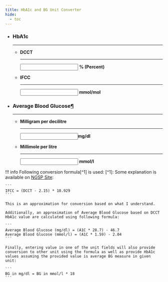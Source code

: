 ```yaml
---
title: HbA1c and BG Unit Converter
hide:
  - toc
---
```


<div class="grid cards">
	<ul>
		<li>
			<h3 id="hba1c">HbA1c</h3>
			<hr>
			<div class="grid cards" markdown=""><ul>
				<li>
					<p><strong>DCCT</strong></p>
					<hr>
					<p><input type="number" step="0.1" id="dcct" class="md-input" onchange="update_using_dcct()"> <strong>% (Percent)</strong></p>
				</li>
				<li>
					<p><strong>IFCC</strong></p>
					<hr>
					<p><input type="number" step="0.1" id="ifcc" class="md-input" onchange="update_using_ifcc()"> <strong>mmol/mol</strong></p>
				</li>
			</ul></div>
		</li>
		<li>
			<h3 id="average-blood-glucose">Average Blood Glucose<a class="headerlink localLink" href="#average-blood-glucose" title="Permanent link">¶</a></h3>
			<hr>
			<div class="grid cards" markdown=""><ul>
			<li>
				<p><strong>Milligram per decilitre</strong></p>
				<hr>
				<p><input type="number" step="0.1" id="mg_dl" class="md-input" onchange="update_using_mg_dl()"><strong>mg/dl</strong></p>
			</li>
			<li>
				<p><strong>Millimole per litre</strong></p>
				<hr>
				<p><input type="number" step="0.1" id="mmol_l" class="md-input" onchange="update_using_mmol_l()"> <strong>mmol/l</strong></p>
			</li>
			</ul></div>
		</li>
	</ul>
</div>
<div>
	<p><span id="err_mess" style="color: red"></span></p>
</div>


!!! info
    Following conversion formula[^1] is used: 
    [^1]: Some explanation is available on [NGSP Site](https://ngsp.org/ifcc.asp):

    ```
    IFCC = (DCCT - 2.15) * 10.929
    ```
    
    This is an approximation for conversion based on what I understand. 
    
    Additionally, an approximation of Average Blood Glucose based on DCCT HbA1c value are calculated using following formula:
    
    ```
    Average Blood Glucose (mg/dl) = (A1C * 28.7) - 46.7
    Average Blood Glucose (mmol/l) = (A1C * 1.59) - 2.04
    ```

    Finally, entering value in one of the unit fields will also provide conversion to other unit using the formula as well as provide HbA1c values assuming the provided value is average BG measure in given unit:

    ```
    BG in mg/dl = BG in mmol/l * 18
    ```

<script>
function update_using_dcct() {
    var dcct_value = parseFloat(document.getElementById("dcct").value);
    if (isNaN(dcct_value)) {
    document.getElementById("ifcc").value = "";
    document.getElementById("err_mess").innerText = "";
    document.getElementById("mg_dl").value = "";
    document.getElementById("mmol_l").value = "";
    } else {
    if(validatedcct()){
    document.getElementById("ifcc").value = ((dcct_value - 2.15) * 10.929).toFixed(2);
    document.getElementById("mg_dl").value = ((dcct_value * 28.7) - 46.7).toFixed(2);
    document.getElementById("mmol_l").value = ((dcct_value * 1.59) - 2.04).toFixed(2);
    document.getElementById("err_mess").innerText = "";
    }
    }
}

function update_using_ifcc() {
    var ifcc_value = parseFloat(document.getElementById("ifcc").value);
    if (isNaN(ifcc_value)) {
    document.getElementById("dcct").value = "";
    document.getElementById("err_mess").innerText = "";
    document.getElementById("mg_dl").value = "";
    document.getElementById("mmol_l").value = "";
    } else {
    if (validateifcc()) {
    document.getElementById("dcct").value = ((ifcc_value / 10.929) + 2.15).toFixed(2);
    document.getElementById("mg_dl").value = ((((ifcc_value / 10.929) + 2.15) * 28.7) - 46.7).toFixed(2);
    document.getElementById("mmol_l").value = ((((ifcc_value / 10.929) + 2.15) * 1.59) - 2.04).toFixed(2);
    document.getElementById("err_mess").innerText = "";
    }
    }
}

function update_using_mg_dl() {
    var mg_dl_value = parseFloat(document.getElementById("mg_dl").value);
    if (isNaN(mg_dl_value)) {
    document.getElementById("dcct").value = "";
    document.getElementById("err_mess").innerText = "";
    document.getElementById("ifcc").value = "";
    document.getElementById("mmol_l").value = "";
    } else {
    if (validate_mg_dl()) {
    document.getElementById("dcct").value = ((mg_dl_value+46.7)/28.7).toFixed(2);
    document.getElementById("ifcc").value = ((((mg_dl_value+46.7)/28.7) - 2.15) * 10.929).toFixed(2);
    document.getElementById("mmol_l").value = (mg_dl_value/18).toFixed(2);
    document.getElementById("err_mess").innerText = "";
    }
    }
}

function update_using_mmol_l() {
    var mmol_l_value = parseFloat(document.getElementById("mmol_l").value);
    if (isNaN(mmol_l_value)) {
    document.getElementById("dcct").value = "";
    document.getElementById("err_mess").innerText = "";
    document.getElementById("ifcc").value = "";
    document.getElementById("mg_dl").value = "";
    } else {
    if (validate_mmol_l()) {
    document.getElementById("dcct").value = (((mmol_l_value*18)+46.7)/28.7).toFixed(2);
    document.getElementById("ifcc").value = (((((mmol_l_value*18)+46.7)/28.7) - 2.15) * 10.929).toFixed(2);
    document.getElementById("mg_dl").value = (mmol_l_value*18).toFixed(2);
    document.getElementById("err_mess").innerText = "";
    }
    }
}

function validatedcct() {
    var dcct_value = parseFloat(document.getElementById("dcct").value);
    if (isNaN(dcct_value) || dcct_value < 2.5 || dcct_value > 24) {
    document.getElementById("dcct").value = "";
    document.getElementById("err_mess").innerText = "Enter a value between 2.5 and 24 for DCCT";
    document.getElementById("ifcc").value = "";
    document.getElementById("mg_dl").value = "";
    document.getElementById("mmol_l").value = "";
    return 0
    } else {
    document.getElementById("err_mess").innerText = "";
    return 1
    }
}

function validateifcc() {
    var ifcc_value = parseFloat(document.getElementById("ifcc").value);
    ifcc_lower = ((2.5 - 2.15) * 10.929).toFixed(2);
    ifcc_upper = ((24 - 2.15) * 10.929).toFixed(2);
    if (isNaN(ifcc_value) || ifcc_value < ifcc_lower || ifcc_value > ifcc_upper) {
    document.getElementById("ifcc").value = "";
    document.getElementById("err_mess").innerText = "Enter a value between " + ifcc_lower + " and "+ ifcc_upper + " for IFCC";
    document.getElementById("dcct").value = "";
    document.getElementById("mg_dl").value = "";
    document.getElementById("mmol_l").value = "";
    return 0
    } else {
    document.getElementById("err_mess").innerText = "";
    return 1
    }
}

function validate_mg_dl() {
    var mg_dl_value = parseFloat(document.getElementById("mg_dl").value);
    mg_dl_lower = ((2.5 * 28.7) - 46.7).toFixed(2);
    mg_dl_upper = ((24 * 28.7) - 46.7).toFixed(2);
    if (isNaN(mg_dl_value) || mg_dl_value < mg_dl_lower ||mg_dl_value > mg_dl_upper) {
    document.getElementById("dcct").value = "";
    document.getElementById("err_mess").innerText = "Enter a value between " + mg_dl_lower +" and " + mg_dl_upper + " for mg/dl";
    document.getElementById("ifcc").value = "";
    document.getElementById("mg_dl").value = "";
    document.getElementById("mmol_l").value = "";
    return 0
    } else {
    document.getElementById("err_mess").innerText = "";
    return 1
    }
}

function validate_mmol_l() {
    var mmol_l_value = parseFloat(document.getElementById("mmol_l").value);
    mmol_l_lower = ((2.5 * 1.59) - 2.04).toFixed(2);
    mmol_l_upper = ((24 * 1.59) - 2.04).toFixed(2);
    if (isNaN(mmol_l_value) || mmol_l_value < mmol_l_lower ||mmol_l_value > mmol_l_upper) {
    document.getElementById("dcct").value = "";
    document.getElementById("err_mess").innerText = "Enter a value between " + mmol_l_lower +" and " + mmol_l_upper + " for mmol/l";
    document.getElementById("ifcc").value = "";
    document.getElementById("mg_dl").value = "";
    document.getElementById("mmol_l").value = "";
    return 0
    } else {
    document.getElementById("err_mess").innerText = "";
    return 1
    }
}
</script>

